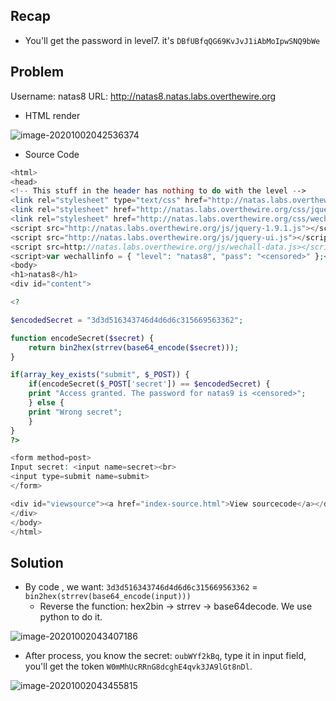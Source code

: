 ## Recap

* You'll get the password in level7. it's `DBfUBfqQG69KvJvJ1iAbMoIpwSNQ9bWe`

## Problem 

Username: natas8
URL:      http://natas8.natas.labs.overthewire.org

* HTML render

![image-20201002042536374](https://i.imgur.com/LM46GPc.png)

* Source Code

```php
<html>
<head>
<!-- This stuff in the header has nothing to do with the level -->
<link rel="stylesheet" type="text/css" href="http://natas.labs.overthewire.org/css/level.css">
<link rel="stylesheet" href="http://natas.labs.overthewire.org/css/jquery-ui.css" />
<link rel="stylesheet" href="http://natas.labs.overthewire.org/css/wechall.css" />
<script src="http://natas.labs.overthewire.org/js/jquery-1.9.1.js"></script>
<script src="http://natas.labs.overthewire.org/js/jquery-ui.js"></script>
<script src=http://natas.labs.overthewire.org/js/wechall-data.js></script><script src="http://natas.labs.overthewire.org/js/wechall.js"></script>
<script>var wechallinfo = { "level": "natas8", "pass": "<censored>" };</script></head>
<body>
<h1>natas8</h1>
<div id="content">

<?

$encodedSecret = "3d3d516343746d4d6d6c315669563362";

function encodeSecret($secret) {
    return bin2hex(strrev(base64_encode($secret)));
}

if(array_key_exists("submit", $_POST)) {
    if(encodeSecret($_POST['secret']) == $encodedSecret) {
    print "Access granted. The password for natas9 is <censored>";
    } else {
    print "Wrong secret";
    }
}
?>

<form method=post>
Input secret: <input name=secret><br>
<input type=submit name=submit>
</form>

<div id="viewsource"><a href="index-source.html">View sourcecode</a></div>
</div>
</body>
</html>
```

## Solution

* By code , we want:  `3d3d516343746d4d6d6c315669563362` = `bin2hex(strrev(base64_encode(input)))`
  * Reverse the function: hex2bin -> strrev -> base64decode. We use python to do it.

![image-20201002043407186](https://i.imgur.com/Vfc9IJK.png)

* After process, you know the secret: `oubWYf2kBq`, type it in input field, you'll get the token `W0mMhUcRRnG8dcghE4qvk3JA9lGt8nDl`.

![image-20201002043455815](https://i.imgur.com/L7d616c.png)